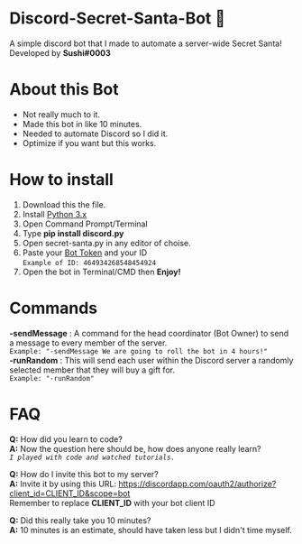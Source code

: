 # Discord-Secret-Santa-Bot 🎅
A simple discord bot that I made to automate a server-wide Secret Santa! <br>
Developed by **Sushi#0003**

# About this Bot
- Not really much to it.
- Made this bot in like 10 minutes.
- Needed to automate Discord so I did it.
- Optimize if you want but this works.

# How to install
1. Download this the file.
2. Install [Python 3.x](https://www.python.org/downloads/)
3. Open Command Prompt/Terminal
4. Type **pip install discord.py**
5. Open secret-santa.py in any editor of choise.
6. Paste your [Bot Token](https://www.python.org/downloads/) and your ID<br>
`Example of ID: 464934268548454924`
7. Open the bot in Terminal/CMD then **Enjoy!**

# Commands
**-sendMessage** : A command for the head coordinator (Bot Owner) to send a message to every member of the server.<br>
`Example: "-sendMessage We are going to roll the bot in 4 hours!"`<br>
**-runRandom** : This will send each user within the Discord server a randomly selected member that they will buy a gift for.<br>
`Example: "-runRandom"`

# FAQ
**Q:** How did you learn to code?<br>
**A:** Now the question here should be, how does anyone really learn?<br>
*`I played with code and watched tutorials.`*

**Q:** How do I invite this bot to my server?<br>
**A:** Invite it by using this URL: https://discordapp.com/oauth2/authorize?client_id=CLIENT_ID&scope=bot<br>
Remember to replace **CLIENT_ID** with your bot client ID

**Q:** Did this really take you 10 minutes?<br>
**A:** 10 minutes is an estimate, should have taken less but I didn't time myself.
